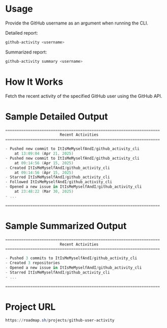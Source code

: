 # Usage
Provide the GitHub username as an argument when running the CLI.

Detailed report:
```powershell
github-activity <username>
```
Summarized report:
```powershell
github-activity summary <username> 
```

# How It Works
Fetch the recent activity of the specified GitHub user using the GitHub API.

# Sample Detailed Output
```powershell
====================================================================
                        Recent Activities      
====================================================================

- Pushed new commit to ItIsMeMyselfAndI/github_activity_cli
    at 13:09:04 (Apr 21, 2025)
- Pushed new commit to ItIsMeMyselfAndI/github_activity_cli
    at 09:14:56 (Apr 15, 2025)
- Created ItIsMeMyselfAndI/github_activity_cli
    at 09:14:56 (Apr 15, 2025)
- Starred ItIsMeMyselfAndI/github_activity_cli
- Followed ItIsMeMyselfAndI/github_activity_cli
- Opened a new issue in ItIsMeMyselfAndI/github_activity_cli
    at 23:48:22 (Mar 30, 2025)
- ...

====================================================================
```

# Sample Summarized Output
```powershell
====================================================================
                        Recent Activities      
====================================================================

- Pushed 3 commits to ItIsMeMyselfAndI/github_activity_cli
- Created 3 repositories 
- Opened a new issue in ItIsMeMyselfAndI/github_activity_cli
- Starred ItIsMeMyselfAndI/github_activity_cli
- ...

====================================================================
```

# Project URL
```powershell
https://roadmap.sh/projects/github-user-activity
```